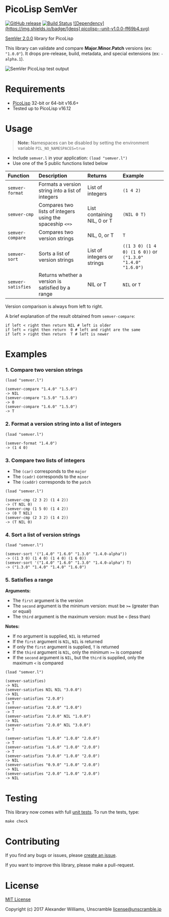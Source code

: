 # PicoLisp SemVer

[![GitHub release](https://img.shields.io/github/release/aw/picolisp-semver.svg)](https://github.com/aw/picolisp-semver) [![Build Status](https://travis-ci.org/aw/picolisp-semver.svg?branch=master)](https://travis-ci.org/aw/picolisp-semver) [![Dependency](https://img.shields.io/badge/[deps] picolisp--unit-v1.0.0-ff69b4.svg)](https://github.com/aw/picolisp-unit.git)

[SemVer 2.0.0](http://semver.org) library for PicoLisp

This library can validate and compare **Major.Minor.Patch** versions (ex: `"1.0.0"`).
It drops pre-release, build, metadata, and special extensions (ex: `-alpha.1`).

![SemVer PicoLisp test output](https://cloud.githubusercontent.com/assets/153401/23364395/ceda769a-fcf6-11e6-9bf6-b7b0b8187f61.png)

# Requirements

  * [PicoLisp](http://picolisp.com) 32-bit or 64-bit v16.6+
  * Tested up to PicoLisp v16.12

# Usage

> **Note:** Namespaces can be disabled by setting the environment variable `PIL_NO_NAMESPACES=true`

  * Include `semver.l` in your application: `(load "semver.l")`
  * Use one of the 5 public functions listed below

| Function | Description | Returns | Example |
| :---- | :---- | :---- | :---- |
| `semver-format` | Formats a version string into a list of integers | List of integers | `(1 4 2)` |
| `semver-cmp` | Compares two lists of integers using the spaceship `<=>` | List containing NIL, 0 or T | `(NIL 0 T)` |
| `semver-compare` | Compares two version strings | NIL, 0, or T | `T` |
| `semver-sort` | Sorts a list of version strings | List of integers or strings | `((1 3 0) (1 4 0) (1 6 0))` or `("1.3.0" "1.4.0" "1.6.0")` |
| `semver-satisfies` | Returns whether a version is satisfied by a range | NIL or T | `NIL` or `T` |

Version comparison is always from left to right.

A brief explanation of the result obtained from `semver-compare`:

```
if left < right then return NIL # left is older
if left = right then return  0 # left and right are the same
if left > right then return  T # left is newer
```

# Examples

### 1. Compare two version strings

```
(load "semver.l")

(semver-compare "1.4.0" "1.5.0")
-> NIL
(semver-compare "1.5.0" "1.5.0")
-> 0
(semver-compare "1.6.0" "1.5.0")
-> T
```

### 2. Format a version string into a list of integers

```
(load "semver.l")

(semver-format "1.4.0")
-> (1 4 0)
```

### 3. Compare two lists of integers

  * The `(car)` corresponds to the `major`
  * The `(cadr)` corresponds to the `minor`
  * The `(caddr)` corresponds to the `patch`

```
(load "semver.l")

(semver-cmp (2 3 2) (1 4 2))
-> (T NIL 0)
(semver-cmp (1 5 0) (1 4 2))
-> (0 T NIL)
(semver-cmp (2 3 2) (1 4 2))
-> (T NIL 0)
```

### 4. Sort a list of version strings

```
(load "semver.l")

(semver-sort '("1.4.0" "1.6.0" "1.3.0" "1.4.0-alpha"))
-> ((1 3 0) (1 4 0) (1 4 0) (1 6 0))
(semver-sort '("1.4.0" "1.6.0" "1.3.0" "1.4.0-alpha") T)
-> ("1.3.0" "1.4.0" "1.4.0" "1.6.0")
```

### 5. Satisfies a range

**Arguments:**

  * The `first` argument is the version
  * The `second` argument is the minimum version: must be `>=` (greater than or equal)
  * The `third` argument is the maximum version: must be `<` (less than)

**Notes:**

  * If no argument is supplied, `NIL` is returned
  * If the `first` argument is `NIL`, `NIL` is returned
  * If only the `first` argument is supplied, `T` is returned
  * If the `third` argument is `NIL`, only the minimum `>=` is compared
  * If the `second` argument is `NIL`, but the `third` is supplied, only the maximum `<` is compared

```
(load "semver.l")

(semver-satisfies)
-> NIL
(semver-satisfies NIL NIL "3.0.0")
-> NIL
(semver-satisfies "2.0.0")
-> T
(semver-satisfies "2.0.0" "1.0.0")
-> T
(semver-satisfies "2.0.0" NIL "1.0.0")
-> NIL
(semver-satisfies "2.0.0" NIL "3.0.0")
-> T

(semver-satisfies "1.0.0" "1.0.0" "2.0.0")
-> T
(semver-satisfies "1.6.0" "1.0.0" "2.0.0")
-> T
(semver-satisfies "3.0.0" "1.0.0" "2.0.0")
-> NIL
(semver-satisfies "0.9.0" "1.0.0" "2.0.0")
-> NIL
(semver-satisfies "2.0.0" "1.0.0" "2.0.0")
-> NIL
```

# Testing

This library now comes with full [unit tests](https://github.com/aw/picolisp-unit). To run the tests, type:

    make check

# Contributing

If you find any bugs or issues, please [create an issue](https://github.com/aw/picolisp-semver/issues/new).

If you want to improve this library, please make a pull-request.

# License

[MIT License](LICENSE)

Copyright (c) 2017 Alexander Williams, Unscramble <license@unscramble.jp>
